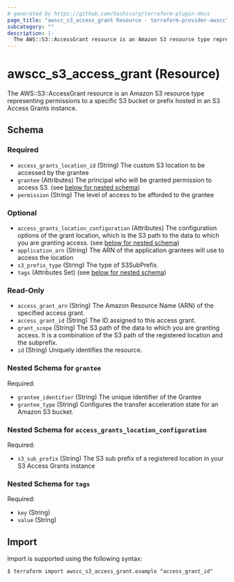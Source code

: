 ```yaml
---
# generated by https://github.com/hashicorp/terraform-plugin-docs
page_title: "awscc_s3_access_grant Resource - terraform-provider-awscc"
subcategory: ""
description: |-
  The AWS::S3::AccessGrant resource is an Amazon S3 resource type representing permissions to a specific S3 bucket or prefix hosted in an S3 Access Grants instance.
---
```


# awscc_s3_access_grant (Resource)

The AWS::S3::AccessGrant resource is an Amazon S3 resource type representing permissions to a specific S3 bucket or prefix hosted in an S3 Access Grants instance.



<!-- schema generated by tfplugindocs -->
## Schema

### Required

- `access_grants_location_id` (String) The custom S3 location to be accessed by the grantee
- `grantee` (Attributes) The principal who will be granted permission to access S3. (see [below for nested schema](#nestedatt--grantee))
- `permission` (String) The level of access to be afforded to the grantee

### Optional

- `access_grants_location_configuration` (Attributes) The configuration options of the grant location, which is the S3 path to the data to which you are granting access. (see [below for nested schema](#nestedatt--access_grants_location_configuration))
- `application_arn` (String) The ARN of the application grantees will use to access the location
- `s3_prefix_type` (String) The type of S3SubPrefix.
- `tags` (Attributes Set) (see [below for nested schema](#nestedatt--tags))

### Read-Only

- `access_grant_arn` (String) The Amazon Resource Name (ARN) of the specified access grant.
- `access_grant_id` (String) The ID assigned to this access grant.
- `grant_scope` (String) The S3 path of the data to which you are granting access. It is a combination of the S3 path of the registered location and the subprefix.
- `id` (String) Uniquely identifies the resource.

<a id="nestedatt--grantee"></a>
### Nested Schema for `grantee`

Required:

- `grantee_identifier` (String) The unique identifier of the Grantee
- `grantee_type` (String) Configures the transfer acceleration state for an Amazon S3 bucket.


<a id="nestedatt--access_grants_location_configuration"></a>
### Nested Schema for `access_grants_location_configuration`

Required:

- `s3_sub_prefix` (String) The S3 sub prefix of a registered location in your S3 Access Grants instance


<a id="nestedatt--tags"></a>
### Nested Schema for `tags`

Required:

- `key` (String)
- `value` (String)

## Import

Import is supported using the following syntax:

```shell
$ terraform import awscc_s3_access_grant.example "access_grant_id"
```
